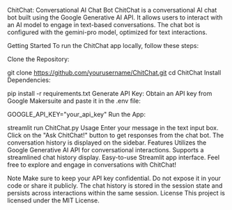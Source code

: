 
ChitChat: Conversational AI Chat Bot
ChitChat is a conversational AI chat bot built using the Google Generative AI API. It allows users to interact with an AI model to engage in text-based conversations. The chat bot is configured with the gemini-pro model, optimized for text interactions.

Getting Started
To run the ChitChat app locally, follow these steps:

Clone the Repository:

git clone https://github.com/yourusername/ChitChat.git
cd ChitChat
Install Dependencies:

pip install -r requirements.txt
Generate API Key:
Obtain an API key from Google Makersuite and paste it in the .env file:

GOOGLE_API_KEY="your_api_key"
Run the App:

streamlit run ChitChat.py
Usage
Enter your message in the text input box.
Click on the "Ask ChitChat!" button to get responses from the chat bot.
The conversation history is displayed on the sidebar.
Features
Utilizes the Google Generative AI API for conversational interactions.
Supports a streamlined chat history display.
Easy-to-use Streamlit app interface.
Feel free to explore and engage in conversations with ChitChat!

Note
Make sure to keep your API key confidential. Do not expose it in your code or share it publicly.
The chat history is stored in the session state and persists across interactions within the same session.
License
This project is licensed under the MIT License.
